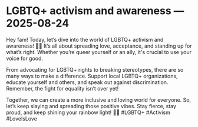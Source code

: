 # LGBTQ+ activism and awareness — 2025-08-24

Hey fam! Today, let’s dive into the world of LGBTQ+ activism and awareness! 🏳️‍🌈 It’s all about spreading love, acceptance, and standing up for what’s right. Whether you’re queer yourself or an ally, it's crucial to use your voice for good.

From advocating for LGBTQ+ rights to breaking stereotypes, there are so many ways to make a difference. Support local LGBTQ+ organizations, educate yourself and others, and speak out against discrimination. Remember, the fight for equality isn’t over yet!

Together, we can create a more inclusive and loving world for everyone. So, let’s keep slaying and spreading those positive vibes. Stay fierce, stay proud, and keep shining your rainbow light! 🌈✨ #LGBTQ+ #Activism #LoveIsLove